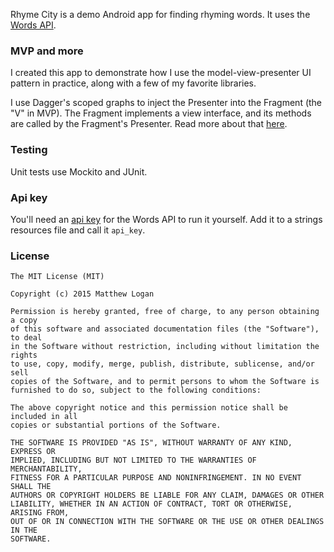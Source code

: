 Rhyme City is a demo Android app for finding rhyming words. It uses the [Words API](https://www.wordsapi.com/).

### MVP and more

I created this app to demonstrate how I use the model-view-presenter UI pattern in practice, along with a few of my favorite libraries.

I use Dagger's scoped graphs to inject the Presenter into the Fragment (the "V" in MVP). The Fragment implements a view interface, and its methods are called by the Fragment's Presenter. Read more about that [here](http://mattlogan.me/decoupling-the-presenter).

### Testing

Unit tests use Mockito and JUnit.

### Api key

You'll need an [api key](https://www.mashape.com/wordsapi/wordsapi) for the Words API to run it yourself. Add it to a strings resources file and call it `api_key`.

### License

```
The MIT License (MIT)

Copyright (c) 2015 Matthew Logan

Permission is hereby granted, free of charge, to any person obtaining a copy
of this software and associated documentation files (the "Software"), to deal
in the Software without restriction, including without limitation the rights
to use, copy, modify, merge, publish, distribute, sublicense, and/or sell
copies of the Software, and to permit persons to whom the Software is
furnished to do so, subject to the following conditions:

The above copyright notice and this permission notice shall be included in all
copies or substantial portions of the Software.

THE SOFTWARE IS PROVIDED "AS IS", WITHOUT WARRANTY OF ANY KIND, EXPRESS OR
IMPLIED, INCLUDING BUT NOT LIMITED TO THE WARRANTIES OF MERCHANTABILITY,
FITNESS FOR A PARTICULAR PURPOSE AND NONINFRINGEMENT. IN NO EVENT SHALL THE
AUTHORS OR COPYRIGHT HOLDERS BE LIABLE FOR ANY CLAIM, DAMAGES OR OTHER
LIABILITY, WHETHER IN AN ACTION OF CONTRACT, TORT OR OTHERWISE, ARISING FROM,
OUT OF OR IN CONNECTION WITH THE SOFTWARE OR THE USE OR OTHER DEALINGS IN THE
SOFTWARE.
```
